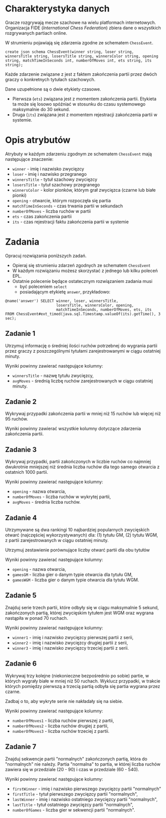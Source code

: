 # Charakterystyka danych
Gracze rozgrywają mecze szachowe na wielu platformach internetowych. 
Organizacja FIDE (*International Chess Federation*) zbiera dane o wszystkich rozgrywanych partiach online. 

W strumieniu pojawiają się zdarzenia zgodne ze schematem `ChessEvent`.

```
create json schema ChessEvent(winner string, loser string, winnersTitle string, losersTitle string, winnersColor string, opening string, matchTimeInSeconds int, numberOfMoves int, ets string, its string);
```

Każde zdarzenie związane z jest z faktem zakończenia partii przez dwóch graczy o konkretnych tytułach szachowych.

Dane uzupełnione są o dwie etykiety czasowe. 
* Pierwsza (`ets`) związana jest z momentem zakończenia partii. 
  Etykieta ta może się losowo spóźniać w stosunku do czasu systemowego maksymalnie do 30 sekund.
* Druga (`its`) związana jest z momentem rejestracji zakończenia partii w systemie.

# Opis atrybutów

Atrybuty w każdym zdarzeniu zgodnym ze schematem `ChessEvent` mają następujące znaczenie:

* `winner` - imię i nazwisko zwycięzcy
* `loser` - imię i nazwisko przegranego
* `winnersTitle` - tytuł szachowy zwycięzcy
* `losersTitle` - tytuł szachowy przegranego
* `winnersColor` - kolor pionków, którym grał zwycięzca (czarne lub białe pionki)
* `opening` - otwarcie, którym rozpoczęła się partia
* `matchTimeInSeconds` - czas trwania partii w sekundach
* `numberOfMoves` - liczba ruchów w partii
* `ets` - czas zakończenia partii
* `its` - czas rejestracji faktu zakończenia partii w systemie

# Zadania
Opracuj rozwiązania poniższych zadań. 
* Opieraj się strumieniu zdarzeń zgodnych ze schematem `ChessEvent`
* W każdym rozwiązaniu możesz skorzystać z jednego lub kilku poleceń EPL.
* Ostatnie polecenie będące ostatecznym rozwiązaniem zadania musi 
  * być poleceniem `select` 
  * posiadającym etykietę `answer`, przykładowo:
  
```aidl
@name('answer') SELECT winner, loser, winnersTitle,
                       losersTitle, winnersColor, opening, 
                       matchTimeInSeconds, numberOfMoves, ets, its
FROM ChessEvent#ext_timed(java.sql.Timestamp.valueOf(its).getTime(), 3 sec);
```

## Zadanie 1
Utrzymuj informację o średniej ilości ruchów potrzebnej do wygrania partii przez graczy z poszczególnymi tytułami zarejestrowanymi w ciągu ostatniej minuty.

Wyniki powinny zawierać następujące kolumny:
- `winnersTitle` - nazwę tytułu zwycięzcy,
- `avgMoves` - średnią liczbę ruchów zarejestrowanych w ciągu ostatniej minuty.

## Zadanie 2
Wykrywaj przypadki zakończenia partii w mniej niż 15 ruchów lub więcej niż 95 ruchów.

Wyniki powinny zawierać wszystkie kolumny dotyczące zdarzenia zakończenia partii.

## Zadanie 3
Wykrywaj przypadki, partii zakończonych w liczbie ruchów co najmniej dwukrotnie mniejszej niż średnia liczba ruchów dla tego samego otwarcia z ostatnich 1000 partii.

Wyniki powinny zawierać następujące kolumny:
- `opening` - nazwa otwarcia,
- `numberOfMoves` - liczba ruchów w wykrytej partii,
- `avgMoves` - średnia liczba ruchów.

## Zadanie 4
Utrzymywane są dwa rankingi 10 najbardziej popularnych zwycięskich otwarć (najczęściej wykorzystywanych) dla: (1) tytułu GM, (2) tytułu WGM, z partii zarejestrowanych w ciągu ostatniej minuty.

Utrzymuj zestawienie porównujące liczby otwarć partii dla obu tytułów 

Wyniki powinny zawierać następujące kolumny:
- `opening` - nazwa otwarcia,
- `gamesGM` - liczba gier o danym typie otwarcia dla tytułu GM,
- `gamesWGM` - liczba gier o danym typie otwarcia dla tytułu WGM.

## Zadanie 5
Znajduj serie trzech partii, które odbyły się w ciągu maksymalnie 5 sekund, zakończonych partią, której zwycięskim tytułem jest WGM oraz wygrana nastąpiła w ponad 70 ruchach. 

Wyniki powinny zawierać następujące kolumny:
- `winner1` - imię i nazwisko zwycięzcy pierwszej partii z serii,
- `winner2` - imię i nazwisko zwycięzcy drugiej partii z serii,
- `winner3` - imię i nazwisko zwycięzcy trzeciej partii z serii.

## Zadanie 6
Wykrywaj trzy kolejne (niekonieczne bezpośrednio po sobie) partie, w których wygrały białe w mniej niż 50 ruchach. Wyklucz przypadki, w trakcie których pomiędzy pierwszą a trzecią partią odbyła się partia wygrana przez czarne. 

Zadbaj o to, aby wykryte serie nie nakładały się na siebie.

Wyniki powinny zawierać następujące kolumny:

- `numberOfMoves1` - liczba ruchów pierwszej z partii,
- `numberOfMoves2` - liczba ruchów drugiej z partii,
- `numberOfMoves3` - liczba ruchów trzeciej z partii.

## Zadanie 7
Znajduj sekwencje partii "normalnych" zakończonych partią, która do "normalnych" nie należy. Partia "normalna" to partia, w której liczba ruchów zawiera się w przedziale (20 - 90) i czas w przedziale (60 - 540).

Wyniki powinny zawierać następujące kolumny:

- `firstWinner` - imię i nazwisko pierwszego zwycięzcy partii "normalnych"
- `firstTitle` - tytuł pierwszego zwycięzcy partii "normalnych",
- `lastWinner` - imię i nazwisko ostatniego zwycięzcy partii "normalnych",
- `lastTitle` - tytuł ostatniego zwycięzcy partii "normalnych",
- `numberOfGames` - liczba gier w sekwencji partii "normalnych".
